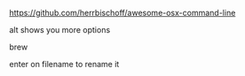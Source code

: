 
https://github.com/herrbischoff/awesome-osx-command-line

alt shows you more options

brew

enter on filename to rename it

